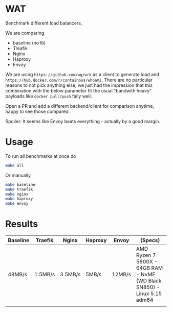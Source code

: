 # WAT

Benchmark different load balancers.

We are comparing

- baseline (no lb)
- Treafik
- Nginx
- Haproxy
- Envoy

We are using `https://github.com/wg/wrk` as a client to generate load and `https://hub.docker.com/r/containous/whoami`.
There are no particular reasons to not pick anything else, we just had the impression that this combination with the below parameter fit the usual
"bandwith heavy" payloads like `docker pull/push` faily well.

Open a PR and add a different backend/client for comparison anytime, happy to see those compared.

Spoiler: It seems like Envoy beats everything - actually by a good margin.

# Usage

To run all benchmarks at once do

```bash
make all
```

Or manually

```bash
make baseline
make traefik
make nginx
make haproxy
make envoy
```

# Results

| Baseline | Traefik | Nginx   | Haproxy | Envoy  | (Specs)                                                                 |
| -------- | ------- | ------- | ------- | ------ | ----------------------------------------------------------------------- |
| 48MB/s   | 1.5MB/s | 3.5MB/s | 5MB/s   | 12MB/s | AMD Ryzen 7 5800X - 64GB RAM - NvME (WD Black SN850) - Linux 5.15 adm64 |
|          |         |         |         |        |                                                                         |
